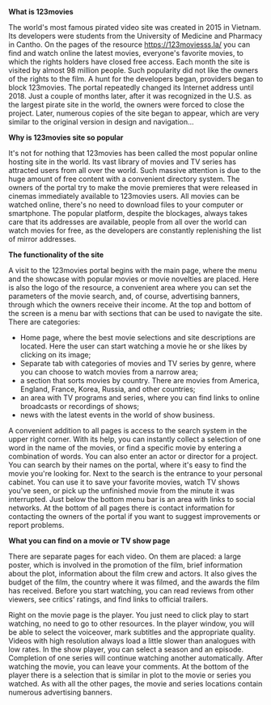 **What is 123movies**

The world's most famous pirated video site was created in 2015 in Vietnam. Its developers were students from the University of Medicine and Pharmacy in Cantho. On the pages of the resource https://123moviesss.la/ you can find and watch online the latest movies, everyone's favorite movies, to which the rights holders have closed free access. Each month the site is visited by almost 98 million people. Such popularity did not like the owners of the rights to the film. A hunt for the developers began, providers began to block 123movies. The portal repeatedly changed its Internet address until 2018. Just a couple of months later, after it was recognized in the U.S. as the largest pirate site in the world, the owners were forced to close the project. Later, numerous copies of the site began to appear, which are very similar to the original version in design and navigation...

**Why is 123movies site so popular**

It's not for nothing that 123movies has been called the most popular online hosting site in the world. Its vast library of movies and TV series has attracted users from all over the world. Such massive attention is due to the huge amount of free content with a convenient directory system. The owners of the portal try to make the movie premieres that were released in cinemas immediately available to 123movies users. All movies can be watched online, there's no need to download files to your computer or smartphone. The popular platform, despite the blockages, always takes care that its addresses are available, people from all over the world can watch movies for free, as the developers are constantly replenishing the list of mirror addresses.

**The functionality of the site**

A visit to the 123movies portal begins with the main page, where the menu and the showcase with popular movies or movie novelties are placed. Here is also the logo of the resource, a convenient area where you can set the parameters of the movie search, and, of course, advertising banners, through which the owners receive their income. At the top and bottom of the screen is a menu bar with sections that can be used to navigate the site. There are categories:

- Home page, where the best movie selections and site descriptions are located. Here the user can start watching a movie he or she likes by clicking on its image;
- Separate tab with categories of movies and TV series by genre, where you can choose to watch movies from a narrow area;
- a section that sorts movies by country. There are movies from America, England, France, Korea, Russia, and other countries;
- an area with TV programs and series, where you can find links to online broadcasts or recordings of shows;
- news with the latest events in the world of show business.

A convenient addition to all pages is access to the search system in the upper right corner. With its help, you can instantly collect a selection of one word in the name of the movies, or find a specific movie by entering a combination of words. You can also enter an actor or director for a project. You can search by their names on the portal, where it's easy to find the movie you're looking for.  Next to the search is the entrance to your personal cabinet. You can use it to save your favorite movies, watch TV shows you've seen, or pick up the unfinished movie from the minute it was interrupted. Just below the bottom menu bar is an area with links to social networks. At the bottom of all pages there is contact information for contacting the owners of the portal if you want to suggest improvements or report problems.

**What you can find on a movie or TV show page**

There are separate pages for each video. On them are placed: a large poster, which is involved in the promotion of the film, brief information about the plot, information about the film crew and actors. It also gives the budget of the film, the country where it was filmed, and the awards the film has received. Before you start watching, you can read reviews from other viewers, see critics' ratings, and find links to official trailers.

Right on the movie page is the player. You just need to click play to start watching, no need to go to other resources. In the player window, you will be able to select the voiceover, mark subtitles and the appropriate quality. Videos with high resolution always load a little slower than analogues with low rates. In the show player, you can select a season and an episode. Completion of one series will continue watching another automatically. After watching the movie, you can leave your comments. At the bottom of the player there is a selection that is similar in plot to the movie or series you watched. As with all the other pages, the movie and series locations contain numerous advertising banners. 

